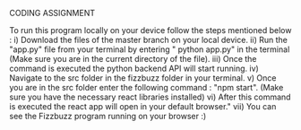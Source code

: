 CODING ASSIGNMENT

To run this program locally on your device follow the steps mentioned below :
  i) Download the files of the master branch on your local device.
  ii) Run the "app.py" file from your terminal by entering " python app.py" in the terminal (Make sure you are in the current directory of the file).
  iii) Once the command is executed the python backend API will start running.
  iv) Navigate to the src folder in the fizzbuzz folder in your terminal.
  v) Once you are in the src folder enter the following command : "npm start". (Make sure you have the necessary react libraries installed)
  vi) After this command is executed the react app will open in your default browser."
  vii) You can see the Fizzbuzz program running on your browser :)
